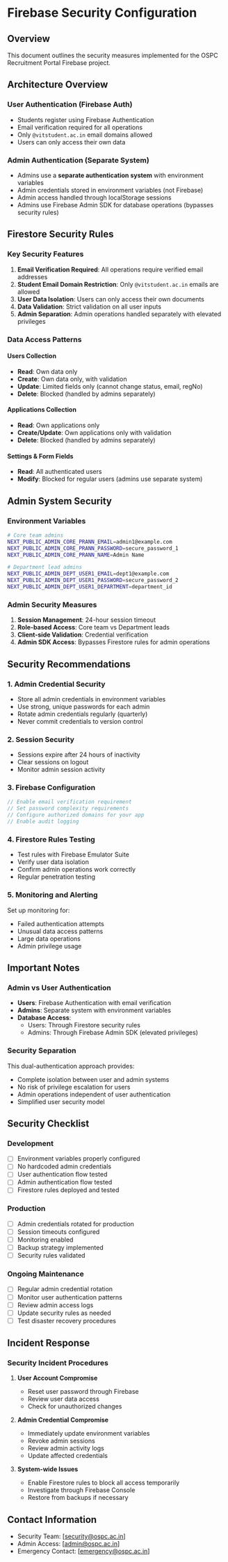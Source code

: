 # Firebase Security Configuration

## Overview
This document outlines the security measures implemented for the OSPC Recruitment Portal Firebase project.

## Architecture Overview

### User Authentication (Firebase Auth)
- Students register using Firebase Authentication
- Email verification required for all operations
- Only `@vitstudent.ac.in` email domains allowed
- Users can only access their own data

### Admin Authentication (Separate System)
- Admins use a **separate authentication system** with environment variables
- Admin credentials stored in environment variables (not Firebase)
- Admin access handled through localStorage sessions
- Admins use Firebase Admin SDK for database operations (bypasses security rules)

## Firestore Security Rules

### Key Security Features
1. **Email Verification Required**: All operations require verified email addresses
2. **Student Email Domain Restriction**: Only `@vitstudent.ac.in` emails are allowed
3. **User Data Isolation**: Users can only access their own documents
4. **Data Validation**: Strict validation on all user inputs
5. **Admin Separation**: Admin operations handled separately with elevated privileges

### Data Access Patterns

#### Users Collection
- **Read**: Own data only
- **Create**: Own data only, with validation
- **Update**: Limited fields only (cannot change status, email, regNo)
- **Delete**: Blocked (handled by admins separately)

#### Applications Collection
- **Read**: Own applications only
- **Create/Update**: Own applications only with validation
- **Delete**: Blocked (handled by admins separately)

#### Settings & Form Fields
- **Read**: All authenticated users
- **Modify**: Blocked for regular users (admins use separate system)

## Admin System Security

### Environment Variables
```bash
# Core team admins
NEXT_PUBLIC_ADMIN_CORE_PRANN_EMAIL=admin1@example.com
NEXT_PUBLIC_ADMIN_CORE_PRANN_PASSWORD=secure_password_1
NEXT_PUBLIC_ADMIN_CORE_PRANN_NAME=Admin Name

# Department lead admins
NEXT_PUBLIC_ADMIN_DEPT_USER1_EMAIL=dept1@example.com
NEXT_PUBLIC_ADMIN_DEPT_USER1_PASSWORD=secure_password_2
NEXT_PUBLIC_ADMIN_DEPT_USER1_DEPARTMENT=department_id
```

### Admin Security Measures
1. **Session Management**: 24-hour session timeout
2. **Role-based Access**: Core team vs Department leads
3. **Client-side Validation**: Credential verification
4. **Admin SDK Access**: Bypasses Firestore rules for admin operations

## Security Recommendations

### 1. Admin Credential Security
- Store all admin credentials in environment variables
- Use strong, unique passwords for each admin
- Rotate admin credentials regularly (quarterly)
- Never commit credentials to version control

### 2. Session Security
- Sessions expire after 24 hours of inactivity
- Clear sessions on logout
- Monitor admin session activity

### 3. Firebase Configuration
```javascript
// Enable email verification requirement
// Set password complexity requirements
// Configure authorized domains for your app
// Enable audit logging
```

### 4. Firestore Rules Testing
- Test rules with Firebase Emulator Suite
- Verify user data isolation
- Confirm admin operations work correctly
- Regular penetration testing

### 5. Monitoring and Alerting
Set up monitoring for:
- Failed authentication attempts
- Unusual data access patterns
- Large data operations
- Admin privilege usage

## Important Notes

### Admin vs User Authentication
- **Users**: Firebase Authentication with email verification
- **Admins**: Separate system with environment variables
- **Database Access**: 
  - Users: Through Firestore security rules
  - Admins: Through Firebase Admin SDK (elevated privileges)

### Security Separation
This dual-authentication approach provides:
- Complete isolation between user and admin systems
- No risk of privilege escalation for users
- Admin operations independent of user authentication
- Simplified user security model

## Security Checklist

### Development
- [ ] Environment variables properly configured
- [ ] No hardcoded admin credentials
- [ ] User authentication flow tested
- [ ] Admin authentication flow tested
- [ ] Firestore rules deployed and tested

### Production
- [ ] Admin credentials rotated for production
- [ ] Session timeouts configured
- [ ] Monitoring enabled
- [ ] Backup strategy implemented
- [ ] Security rules validated

### Ongoing Maintenance
- [ ] Regular admin credential rotation
- [ ] Monitor user authentication patterns
- [ ] Review admin access logs
- [ ] Update security rules as needed
- [ ] Test disaster recovery procedures

## Incident Response

### Security Incident Procedures
1. **User Account Compromise**
   - Reset user password through Firebase
   - Review user data access
   - Check for unauthorized changes

2. **Admin Credential Compromise**
   - Immediately update environment variables
   - Revoke admin sessions
   - Review admin activity logs
   - Update affected credentials

3. **System-wide Issues**
   - Enable Firestore rules to block all access temporarily
   - Investigate through Firebase Console
   - Restore from backups if necessary

## Contact Information
- Security Team: [security@ospc.ac.in]
- Admin Access: [admin@ospc.ac.in]
- Emergency Contact: [emergency@ospc.ac.in]
